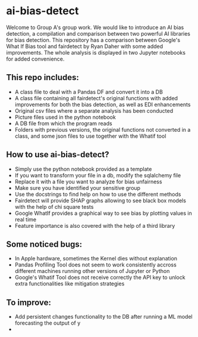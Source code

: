 # ai-bias-detect
Welcome to Group A's group work. We would like to introduce an AI bias detection, a compilation and comparison between two powerful AI libraries for bias detection.
This repository has a comparison between Google's What If Bias tool and fairdetect by Ryan Daher with some added improvements.
The whole analysis is displayed in two Jupyter notebooks for added convenience.

## This repo includes:

- A class file to deal with a Pandas DF and convert it into a DB
- A class file containing all fairdetect's original functions with added improvements for both the bias detection, as well as EDI enhancements
- Original csv files where a separate analysis has been conducted
- Picture files used in the python notebook
- A DB file from which the program reads
- Folders with previous versions, the original functions not converted in a class, and some json files to use together with the Whatif tool

## How to use ai-bias-detect?

- Simply use the python notebook provided as a template
- If you want to transform your file in a db, modify the sqlalchemy file
- Replace it with a file you want to analyze for bias unfairness
- Make sure you have identified your sensitive group
- Use the docstrings to find help on how to use the different methods
- Fairdetect will provide SHAP graphs allowing to see black box models with the help of chi square tests
- Google WhatIf provides a graphical way to see bias by plotting values in real time
-  Feature importance is also covered with the help of a third library

## Some noticed bugs:

- In Apple hardware, sometimes the Kernel dies without explanation
- Pandas Profiling Tool does not seem to work consistently accross different machines running other versions of Jupyter or Python
- Google's Whatif Tool does not receive correctly the API key to unlock extra functionalities like mitigation strategies

## To improve: 

- Add persistent changes functionality to the DB after running a ML model forecasting the output of y
- 
